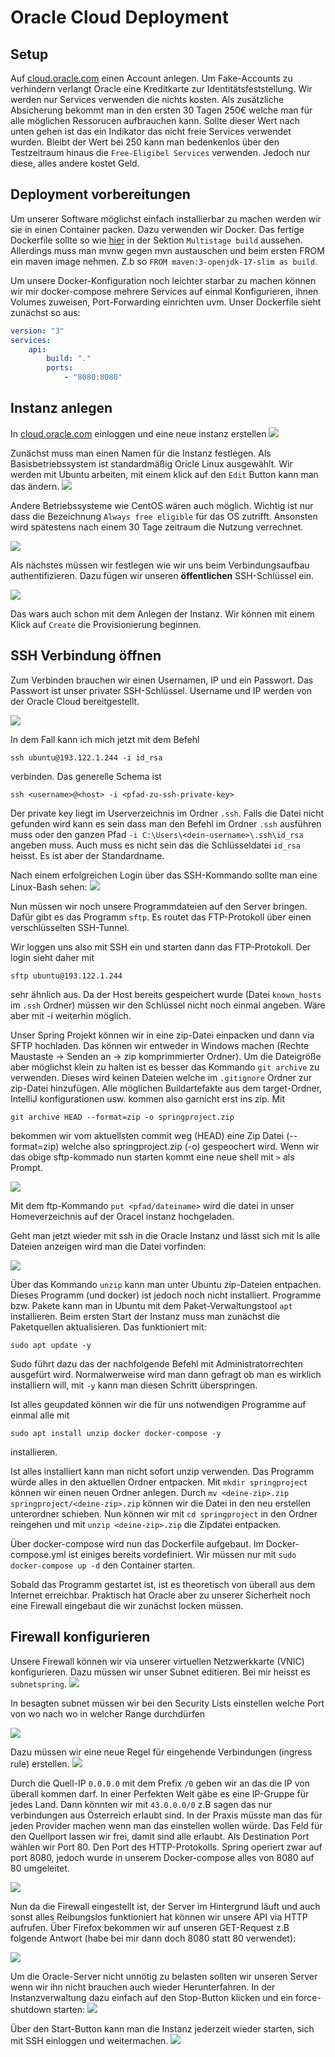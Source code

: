 # Oracle Cloud Deployment

## Setup

Auf [cloud.oracle.com](cloud.oracle.com) einen Account anlegen. Um Fake-Accounts zu verhindern verlangt Oracle eine Kreditkarte zur Identitätsfeststellung. Wir werden nur Services verwenden die nichts kosten. Als zusätzliche Absicherung bekommt man in den ersten 30 Tagen 250€ welche man für alle möglichen Ressorucen aufbrauchen kann. Sollte dieser Wert nach unten gehen ist das ein Indikator das nicht freie Services verwendet wurden. Bleibt der Wert bei 250 kann man bedenkenlos über den Testzeitraum hinaus die `Free-Eligibel Services` verwenden. Jedoch nur diese, alles andere kostet Geld. 

## Deployment vorbereitungen
Um unserer Software möglichst einfach installierbar zu machen werden wir sie in einen Container packen. Dazu verwenden wir Docker. Das fertige Dockerfile sollte so wie [hier](https://spring.io/guides/topicals/spring-boot-docker/) in der Sektion `Multistage build` aussehen. Allerdings muss man mvnw gegen mvn austauschen und beim ersten FROM ein maven image nehmen. Z.b so `FROM maven:3-openjdk-17-slim as build`.

Um unsere Docker-Konfiguration noch leichter starbar zu machen können wir mir docker-compose mehrere Services auf einmal Konfigurieren, ihnen Volumes zuweisen, Port-Forwarding einrichten uvm. Unser Dockerfile sieht zunächst so aus: 

```yaml
version: "3"
services:
    api:
        build: "."
        ports:
            - "8080:8080"
```

## Instanz anlegen

In [cloud.oracle.com](cloud.oracle.com) einloggen und eine neue instanz erstellen
![](2022-10-31-18-08-30.png)


Zunächst muss man einen Namen für die Instanz festlegen. Als Basisbetriebssystem ist standardmäßig Oricle Linux ausgewählt. Wir werden mit Ubuntu arbeiten, mit einem klick auf den `Edit` Button kann man das ändern.
![](2022-10-31-18-09-45.png)

Andere Betriebssysteme wie CentOS wären auch möglich. Wichtig ist nur dass die Bezeichnung `Always free eligible` für das OS zutrifft. Ansonsten wird spätestens nach einem 30 Tage zeitraum die Nutzung verrechnet. 

![](2022-10-31-18-12-06.png)

Als nächstes müssen wir festlegen wie wir uns beim Verbindungsaufbau authentifizieren. Dazu fügen wir unseren **öffentlichen** SSH-Schlüssel ein.

![](2022-10-31-18-13-37.png)

Das wars auch schon mit dem Anlegen der Instanz. Wir können mit einem Klick auf `Create` die Provisionierung beginnen.


## SSH Verbindung öffnen

Zum Verbinden brauchen wir einen Usernamen, IP und ein Passwort. Das Passwort ist unser privater SSH-Schlüssel. Username und IP werden von der Oracle Cloud bereitgestellt.

![](2022-10-31-18-17-37.png)

In dem Fall kann ich mich jetzt mit dem Befehl

`ssh ubuntu@193.122.1.244 -i id_rsa` 

verbinden. Das generelle Schema ist

 `ssh <username>@<host> -i <pfad-zu-ssh-private-key>`

 Der private key liegt im Userverzeichnis im Ordner `.ssh`. Falls die Datei nicht gefunden wird kann es sein dass man den Befehl im Ordner `.ssh` ausführen muss oder den ganzen Pfad `-i C:\Users\<dein-username>\.ssh\id_rsa` angeben muss. Auch muss es nicht sein das die Schlüsseldatei `id_rsa` heisst. Es ist aber der Standardname. 

 Nach einem erfolgreichen Login über das SSH-Kommando sollte man eine Linux-Bash sehen:
 ![](2022-10-31-18-22-46.png)

Nun müssen wir noch unsere Programmdateien auf den Server bringen. Dafür gibt es das Programm `sftp`. Es routet das FTP-Protokoll über einen verschlüsselten SSH-Tunnel. 

Wir loggen uns also mit SSH ein und starten dann das FTP-Protokoll. Der login sieht daher mit 

`sftp ubuntu@193.122.1.244`

sehr ähnlich aus. Da der Host bereits gespeichert wurde (Datei `known_hosts` im `.ssh` Ordner) müssen wir den Schlüssel nicht noch einmal angeben. Wäre aber mit -i weiterhin möglich. 

Unser Spring Projekt können wir in eine zip-Datei einpacken und dann via SFTP hochladen. Das können wir entweder in Windows machen (Rechte Maustaste -> Senden an -> zip komprimmierter Ordner). Um die Dateigröße aber möglichst klein zu halten ist es besser das Kommando `git archive` zu verwenden. Dieses wird keinen Dateien welche im `.gitignore` Ordner zur zip-Datei hinzufügen. Alle möglichen Buildartefakte aus dem target-Ordner, IntelliJ konfigurationen usw. kommen also garnicht erst ins zip. Mit 

`git archive HEAD --format=zip -o springproject.zip`

bekommen wir vom aktuellsten commit weg (HEAD) eine Zip Datei (--format=zip) welche also springproject.zip (-o) gespeochert wird. Wenn wir das obige sftp-kommado nun starten kommt eine neue shell mit `>` als Prompt.

![](2022-10-31-18-30-51.png)

Mit dem ftp-Kommando `put <pfad/dateiname>` wird die datei in unser Homeverzeichnis auf der Oracel instanz hochgeladen.

Geht man jetzt wieder mit ssh in die Oracle Instanz und lässt sich mit ls alle Dateien anzeigen wird man die Datei vorfinden:

![](2022-10-31-18-32-44.png)

Über das Kommando `unzip` kann man unter Ubuntu zip-Dateien entpachen. Dieses Programm (und docker) ist jedoch noch nicht installiert. Programme bzw. Pakete kann man in Ubuntu mit dem Paket-Verwaltungstool `apt` installieren. Beim ersten Start der Instanz muss man zunächst die Paketquellen aktualisieren. Das funktioniert mit:

`sudo apt update -y`

Sudo führt dazu das der nachfolgende Befehl mit Administratorrechten ausgefürt wird. Normalwerweise wird man dann gefragt ob man es wirklich installiern will, mit `-y` kann man diesen Schritt überspringen. 

Ist alles geupdated können wir die für uns notwendigen Programme auf einmal alle mit 

`sudo apt install unzip docker docker-compose -y` 

installieren. 

Ist alles installiert kann man nicht sofort unzip verwenden. Das Programm würde alles in den aktuellen Ordner entpacken. Mit `mkdir springproject` können wir einen neuen Ordner anlegen. Durch `mv <deine-zip>.zip springproject/<deine-zip>.zip` können wir die Datei in den neu erstellen unterordner schieben. Nun können wir mit `cd springproject` in den Ordner reingehen und mit `unzip <deine-zip>.zip` die Zipdatei entpacken. 

Über docker-compose wird nun das Dockerfile aufgebaut. Im Docker-compose.yml ist einiges bereits vordefiniert. Wir müssen nur mit `sudo docker-compose up -d` den Container starten. 

Sobald das Programm gestartet ist, ist es theoretisch von überall aus dem Internet erreichbar. Praktisch hat Oracle aber zu unserer Sicherheit noch eine Firewall eingebaut die wir zunächst locken müssen.

## Firewall konfigurieren

Unsere Firewall können wir via unserer virtuellen Netzwerkkarte (VNIC) konfigurieren. Dazu müssen wir unser Subnet editieren. Bei mir heisst es `subnetspring`.
![](2022-10-31-18-43-29.png)


In besagten subnet müssen wir bei den Security Lists einstellen welche Port von wo nach wo in welcher Range durchdürfen

![](2022-10-31-18-45-31.png)

Dazu müssen wir eine neue Regel für eingehende Verbindungen (ingress rule) erstellen.
![](2022-10-31-18-46-16.png)

Durch die Quell-IP `0.0.0.0` mit dem Prefix `/0` geben wir an das die IP von überall kommen darf. In einer Perfekten Welt gäbe es eine IP-Gruppe für jedes Land. Dann könnten wir mit `43.0.0.0/0` z.B sagen das nur verbindungen aus Österreich erlaubt sind. In der Praxis müsste man das für jeden Provider machen wenn man das einstellen wollen würde. Das Feld für den Quellport lassen wir frei, damit sind alle erlaubt. Als Destination Port wählen wir Port 80. Den Port des HTTP-Protokolls. Spring operiert zwar auf port 8080, jedoch wurde in unserem Docker-compose alles von 8080 auf 80 umgeleitet. 

![](2022-10-31-18-48-34.png)

Nun da die Firewall eingestellt ist, der Server im Hintergrund läuft und auch sonst alles Reibungslos funktioniert hat können wir unsere API via HTTP aufrufen. Über Firefox bekommen wir auf unseren GET-Request z.B folgende Antwort (habe bei mir dann doch 8080 statt 80 verwendet):

![](2022-10-31-18-53-56.png)


Um die Oracle-Server nicht unnötig zu belasten sollten wir unseren Server wenn wir ihn nicht brauchen auch wieder Herunterfahren. In der Instanzverwaltung dazu einfach auf den Stop-Button klicken und ein force-shutdown starten:
![](2022-10-31-19-01-04.png)

Über den Start-Button kann man die Instanz jederzeit wieder starten, sich mit SSH einloggen und weitermachen. 
![](2022-10-31-19-01-34.png)